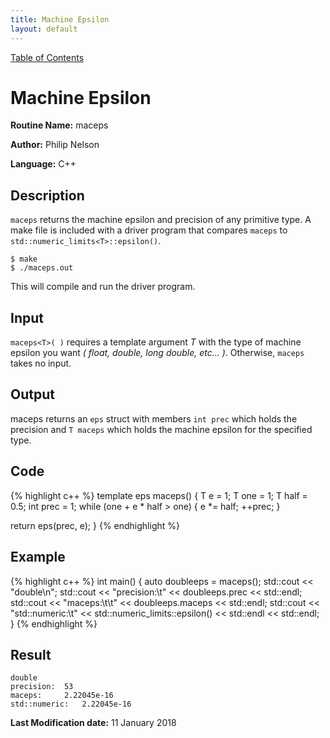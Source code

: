 ```yaml
---
title: Machine Epsilon
layout: default
---
```

<a href="https://philipnelson5.github.io/MATH5620/SoftwareManual"> Table of Contents </a>
# Machine Epsilon

**Routine Name:** maceps

**Author:** Philip Nelson

**Language:** C++

## Description

`maceps` returns the machine epsilon and precision of any primitive type. A make file is included with a driver program that compares `maceps` to `std::numeric_limits<T>::epsilon()`.

```
$ make
$ ./maceps.out
```

This will compile and run the driver program.

## Input

`maceps<T>( )` requires a template argument _T_ with the type of machine epsilon you want _( float, double, long double, etc... )_. Otherwise, `maceps` takes no input.

## Output

maceps returns an `eps` struct with members `int prec` which holds the precision and `T maceps` which holds the machine epsilon for the specified type.

## Code
{% highlight c++ %}
template <typename T>
eps<T> maceps()
{
  T e = 1;
  T one = 1;
  T half = 0.5;
  int prec = 1;
  while (one + e * half > one)
  {
    e *= half;
    ++prec;
  }

  return eps(prec, e);
}
{% endhighlight %}

## Example
{% highlight c++ %}
int main()
{
  auto doubleeps = maceps<double>();
  std::cout << "double\n";
  std::cout << "precision:\t"    << doubleeps.prec << std::endl;
  std::cout << "maceps:\t\t"     << doubleeps.maceps << std::endl;
  std::cout << "std::numeric:\t" << std::numeric_limits<double>::epsilon() << std::endl << std::endl;
}
{% endhighlight %}

## Result
```
double
precision:	53
maceps:		2.22045e-16
std::numeric:	2.22045e-16
```

**Last Modification date:** 11 January 2018
